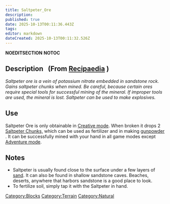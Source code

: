 ```yaml
---
title: Saltpeter_Ore
description: 
published: true
date: 2025-10-13T00:11:36.443Z
tags: 
editor: markdown
dateCreated: 2025-10-13T00:11:32.526Z
---
```


__NOEDITSECTION__ __NOTOC__

## Description   (From [Recipaedia](.. "wikilink") )

*Saltpeter ore is a vein of potassium nitrate embedded in sandstone
rock. Gains saltpeter chunks when mined. Be careful, because certain
ores require special tools for successful mining of the mineral. If
improper tools are used, the mineral is lost. Saltpeter can be used to
make explosives.*

## Use

Saltpeter Ore is only obtainable in [Creative
mode](Creative_Gamemode "wikilink"). When broken it drops 2 [Saltpeter
Chunks,](Saltpeter_Chunk.md "wikilink") which can be used as fertilizer and
in making [gunpowder](gunpowder "wikilink") . It can be successfully
mined with your hand in all game modes except [Adventure
mode](Adventure_Gamemode "wikilink"). 

## Notes

  - Saltpeter is usually found close to the surface under a few layers
    of [sand](sand "wikilink"). It can also be found in shallow
    sandstone caves. Beaches, deserts, anywhere that harbors sandstone
    is a good place to look.
  - To fertilize soil, simply tap it with the Saltpeter in hand.

[Category:Blocks](Category:Blocks "wikilink")
[Category:Terrain](Category:Terrain "wikilink")
[Category:Natural](Category:Natural "wikilink")